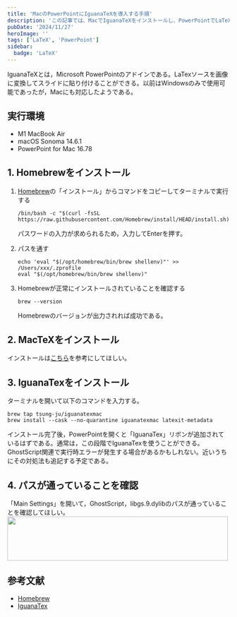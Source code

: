 ```yaml
---
title: 'MacのPowerPointにIguanaTeXを導入する手順'
description: 'この記事では、MacでIguanaTeXをインストールし、PowerPointでLaTeXソースを画像に変換してスライドに貼り付ける方法を解説します。具体的には、Homebrewのインストールから始め、MacTeXのインストール、IguanaTexのインストール手順を紹介します。'
pubDate: '2024/11/27'
heroImage: ''
tags: ['LaTeX', 'PowerPoint']
sidebar:
  badge: 'LaTeX'
---
```


IguanaTeXとは，Microsoft PowerPointのアドインである。LaTexソースを画像に変換してスライドに貼り付けることができる。以前はWindowsのみで使用可能であったが，Macにも対応したようである。

## 実行環境
- M1 MacBook Air
- macOS Sonoma 14.6.1
- PowerPoint for Mac 16.78

## 1. Homebrewをインストール

1. [Homebrew](https://brew.sh/ja/)の「インストール」からコマンドをコピーしてターミナルで実行する
    ```console
    /bin/bash -c "$(curl -fsSL https://raw.githubusercontent.com/Homebrew/install/HEAD/install.sh)"
    ```

    パスワードの入力が求められるため，入力してEnterを押す。

1. パスを通す
    ```console
    echo 'eval "$(/opt/homebrew/bin/brew shellenv)"' >> /Users/xxx/.zprofile
    eval "$(/opt/homebrew/bin/brew shellenv)"
    ```

1. Homebrewが正常にインストールされていることを確認する
    ```console
    brew --version
    ```
    Homebrewのバージョンが出力されれば成功である。

## 2. MacTeXをインストール
インストールは[こちら](https://texwiki.texjp.org/?TeX%20Live%2FMac)を参考にしてほしい。

## 3. IguanaTexをインストール
ターミナルを開いて以下のコマンドを入力する。

```console
brew tap tsung-ju/iguanatexmac
brew install --cask --no-quarantine iguanatexmac latexit-metadata
```
インストール完了後，PowerPointを開くと「IguanaTex」リボンが追加されているはずである。通常は，この段階でIguanaTexを使うことができる。
GhostScript関連で実行時エラーが発生する場合があるかもしれない。近いうちにその対処法も追記する予定である。

## 4. パスが通っていることを確認
「Main Settings」を開いて，GhostScript，libgs.9.dylibのパスが通っていることを確認してほしい。
<img width=500, height=100, src="/img_blog/21/settings.png">

## 参考文献
- [Homebrew](https://brew.sh/ja/)
- [IguanaTex](https://github.com/Jonathan-LeRoux/IguanaTex?tab=readme-ov-file#iguanatex)
